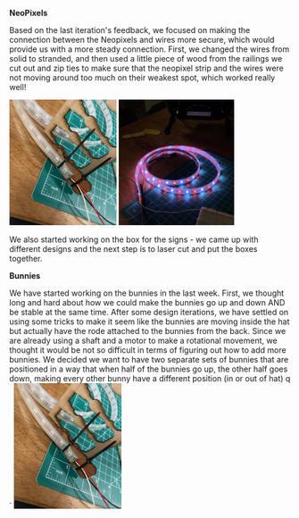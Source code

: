 **NeoPixels**

Based on the last iteration's feedback, we focused on making the connection between the Neopixels and wires more secure, which would provide us with a more steady connection. First, we changed the wires from solid to stranded, and then used a little piece of wood from the railings we cut out and zip ties to make sure that the neopixel strip and the wires were not moving around too much on their weakest spot, which worked really well!

<img src="images/neopixel_connection.png" alt="Connection of the Neopixel" height="225"> <a href="https://youtube.com/shorts/wQpaWzFWmGU" target="_blank"><img src="images/neopixel_pic.png" alt="Neopixel Party" height="225"></a>

We also started working on the box for the signs - we came up with different designs and the next step is to laser cut and put the boxes together.

**Bunnies**

We have started working on the bunnies in the last week. First, we thought long and hard about how we could make the bunnies go up and down AND be stable at the same time. After some design iterations, we have settled on using some tricks to make it seem like the bunnies are moving inside the hat but actually have the rode attached to the bunnies from the back. Since we are already using a shaft and a motor to make a rotational movement, we thought it would be not so difficult in terms of figuring out how to add more bunnies. We decided we want to have two separate sets of bunnies that are positioned in a way that when half of the bunnies go up, the other half goes down, making every other bunny have a different position (in or out of hat)
q  `
<img src="images/neopixel_connection.png" alt="Connection of the Neopixel" height="225">
